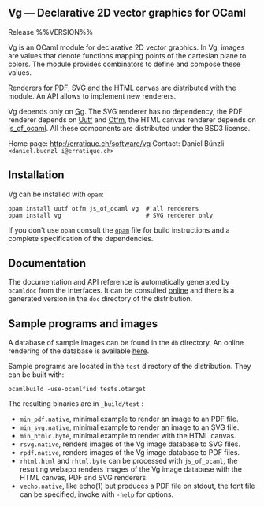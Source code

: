 Vg — Declarative 2D vector graphics for OCaml
-------------------------------------------------------------------------------
Release %%VERSION%%

Vg is an OCaml module for declarative 2D vector graphics. In Vg,
images are values that denote functions mapping points of the
cartesian plane to colors. The module provides combinators to define
and compose these values.

Renderers for PDF, SVG and the HTML canvas are distributed with the
module. An API allows to implement new renderers.
     
Vg depends only on [Gg][1]. The SVG renderer has no dependency, the
PDF renderer depends on [Uutf][2] and [Otfm][3], the HTML canvas
renderer depends on [js_of_ocaml][4]. All these components are
distributed under the BSD3 license.
     
[1]: http://erratique.ch/software/gg
[2]: http://erratique.ch/software/uutf
[3]: http://erratique.ch/software/otfm
[4]: http://ocsigen.org/js_of_ocaml/ 

Home page: http://erratique.ch/software/vg
Contact: Daniel Bünzli `<daniel.buenzl i@erratique.ch>`


## Installation

Vg can be installed with `opam`:

    opam install uutf otfm js_of_ocaml vg  # all renderers
    opam install vg                        # SVG renderer only
    
If you don't use `opam` consult the [`opam`](opam) file for
build instructions and a complete specification of the dependencies.


## Documentation

The documentation and API reference is automatically generated by
`ocamldoc` from the interfaces. It can be consulted [online][5] and
there is a generated version in the `doc` directory of the
distribution.

[5]: http://erratique.ch/software/vg/doc/


## Sample programs and images

A database of sample images can be found in the `db` directory. An
online rendering of the database is available [here][6].

[6]: http://erratique.ch/software/vg/demos/rhtmlc.html

Sample programs are located in the `test` directory of the
distribution. They can be built with:

    ocamlbuild -use-ocamlfind tests.otarget

The resulting binaries are in `_build/test` :

- `min_pdf.native`, minimal example to render an image to an PDF file. 
- `min_svg.native`, minimal example to render an image to an SVG file. 
- `min_htmlc.byte`, minimal example to render with the HTML canvas.
- `rsvg.native`, renders images of the Vg image database to SVG files.
- `rpdf.native`, renders images of the Vg image database to PDF files.
- `rhtml.html` and `rhtml.byte` can be processed with `js_of_ocaml`,
  the resulting webapp renders images of the Vg image database with
  the HTML canvas, PDF and SVG renderers.   
- `vecho.native`, like echo(1) but produces a PDF file on stdout, the 
  font file can be specified, invoke with `-help` for options. 
